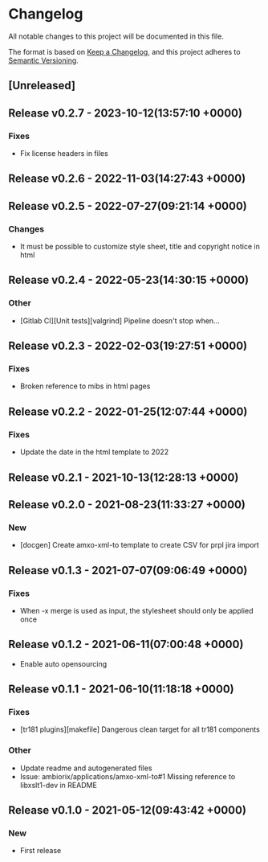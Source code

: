# Changelog

All notable changes to this project will be documented in this file.

The format is based on [Keep a Changelog](https://keepachangelog.com/en/1.0.0/),
and this project adheres to [Semantic Versioning](https://semver.org/spec/v2.0.0.html).

## [Unreleased]


## Release v0.2.7 - 2023-10-12(13:57:10 +0000)

### Fixes

- Fix license headers in files

## Release v0.2.6 - 2022-11-03(14:27:43 +0000)

## Release v0.2.5 - 2022-07-27(09:21:14 +0000)

### Changes

- It must be possible to customize style sheet, title and copyright notice in html

## Release v0.2.4 - 2022-05-23(14:30:15 +0000)

### Other

- [Gitlab CI][Unit tests][valgrind] Pipeline doesn't stop when...

## Release v0.2.3 - 2022-02-03(19:27:51 +0000)

### Fixes

- Broken reference to mibs in html pages

## Release v0.2.2 - 2022-01-25(12:07:44 +0000)

### Fixes

- Update the date in the html template to 2022

## Release v0.2.1 - 2021-10-13(12:28:13 +0000)

## Release v0.2.0 - 2021-08-23(11:33:27 +0000)

### New

- [docgen] Create amxo-xml-to template to create CSV for prpl jira import

## Release v0.1.3 - 2021-07-07(09:06:49 +0000)

### Fixes

- When -x merge is used as input, the stylesheet should only be applied once

## Release v0.1.2 - 2021-06-11(07:00:48 +0000)

- Enable auto opensourcing

## Release v0.1.1 - 2021-06-10(11:18:18 +0000)

### Fixes

- [tr181 plugins][makefile] Dangerous clean target for all tr181 components

### Other

- Update readme and autogenerated files
- Issue: ambiorix/applications/amxo-xml-to#1 Missing reference to libxslt1-dev in README

## Release v0.1.0 - 2021-05-12(09:43:42 +0000)

### New

- First release
